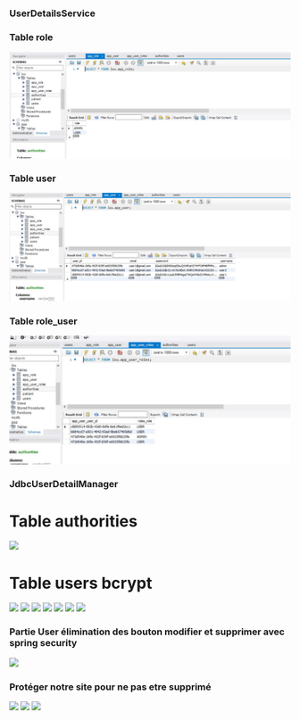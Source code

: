<h3>UserDetailsService</h3>
<h3>Table role</h3>
<img src="captures/app_role.JPG">
<h3>Table user</h3>
<img src="captures/appUser.JPG">
<h3>Table role_user</h3>
<img src="captures/app_role_user.JPG">
<h3>JdbcUserDetailManager</h3>
<h1>Table authorities</h1>
<img src="captures/authorities.JPG">
<h1>Table users bcrypt</h1>
<img src="captures/bcrypt.JPG">

<img src="captures/cap.JPG">
<img src="captures/AjouterProduit.JPG">
<img src="captures/chercherproduit.JPG">
<img src="captures/modifierProduit.JPG">
<img src="captures/DevTools1.png">
<img src="captures/Devtools2.png">
<h3>Partie User élimination des bouton modifier et supprimer avec spring security</h3>
<img src="captures/PartieUser.JPG">
<h3>Protéger notre site pour ne pas etre supprimé </h3>
<img src="captures/EnableMethodSecurity.png">
<img src="captures/PreAuthorize.png">
<img src="captures/URL.png">
